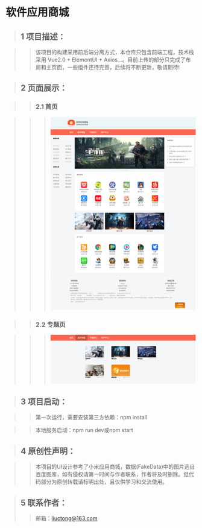 # 软件应用商城  

>## 1 项目描述：  

>>该项目的构建采用前后端分离方式，本仓库只包含前端工程，技术栈采用 Vue2.0 + ElementUI + Axios...。目前上传的部分只完成了布局和主页面，一些组件还待完善，后续将不断更新，敬请期待!  

>## 2 页面展示：
  
>>### 2.1 首页

>>>![Image text](https://github.com/crystaleyess/softwareMall/blob/main/screenshot/main.jpg)  

>>### 2.2 专题页

>>>![Image text](https://github.com/crystaleyess/softwareMall/blob/main/screenshot/series.jpg)  

>## 3 项目启动： 

>>第一次运行，需要安装第三方依赖：npm install

>>本地服务启动：npm run dev或npm start 

>## 4 原创性声明：  

>>本项目的UI设计参考了小米应用商城，数据(FakeData)中的图片选自百度图库，如有侵权请第一时间与作者联系，作者将及时删除。但代码部分为原创转载请标明出处，且仅供学习和交流使用。

>## 5 联系作者：
>>邮箱：liuctong@163.com
